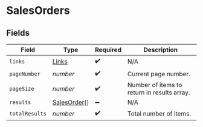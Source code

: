 # SalesOrders


## Fields

| Field                                             | Type                                              | Required                                          | Description                                       |
| ------------------------------------------------- | ------------------------------------------------- | ------------------------------------------------- | ------------------------------------------------- |
| `links`                                           | [Links](../../models/shared/links.md)             | :heavy_check_mark:                                | N/A                                               |
| `pageNumber`                                      | *number*                                          | :heavy_check_mark:                                | Current page number.                              |
| `pageSize`                                        | *number*                                          | :heavy_check_mark:                                | Number of items to return in results array.       |
| `results`                                         | [SalesOrder](../../models/shared/salesorder.md)[] | :heavy_minus_sign:                                | N/A                                               |
| `totalResults`                                    | *number*                                          | :heavy_check_mark:                                | Total number of items.                            |